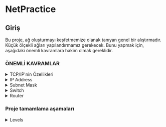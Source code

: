 # NetPractice

## Giriş

Bu proje, ağ oluşturmayı keşfetmemize olanak tanıyan genel bir alıştırmadır.
Küçük ölçekli ağları yapılandırmamız gerekecek. Bunu yapmak için, aşağıdaki önemli kavramlara hakim olmak gereklidir.

### ÖNEMLİ KAVRAMLAR
   
<details>
   <summary>TCP/IP'nin Özellikleri</summary>


TCP, İletim Kontrol Protokolü anlamına gelir . Uygulama programlarının ve cihazların bir ağ üzerinden mesaj alışverişi yapmasını sağlayan bir iletişim standardıdır. İnternet üzerinden paket göndermek için kullanılır.

   TCP, bir ağ üzerinden iletilen verilerin bütünlüğünü garanti eder. Verileri iletmeden önce, bir kaynak ile hedefi arasında iletişim başlayana kadar aktif kalan bir bağlantı kurar. Ardından, herhangi bir veri kaybı olmadan uçtan uca teslimatı sağlarken, büyük miktarda veriyi daha küçük paketlere böler.

   1. Segment Numaralandırma Sistemi
      * TCP, iletilen veya alınan bölümlerin her birine tek tek numaralar atayarak kaydını tutar
      * Segmentlere sıra numaraları atanırken, aktarılacak veri baytlarına belirli bir Bayt Numarası atanır
      * Alınan segmentlere Onay Numaraları atanır
   2. Akış Kontrolü
      * Akış kontrolü, bir gönderenin verileri aktarma hızını sınırlar
      * Bu, güvenilir teslimatı sağlamak için yapılır
      * Alıcı, göndericiye sürekli olarak ne kadar veri alınabileceği konusunda ipucu verir (kayan bir pencere kullanarak)
   3. Hata Kontrolü
      * TCP, güvenilir veri aktarımı için bir hata kontrol mekanizması uygular
      * Hata kontrolü bayt yönelimlidir
      * Segmentler hata tespiti için kontrol edilir
   Hata Kontrolü şunları içerir – Bozuk Segment ve Kayıp Segment Yönetimi, Sıra dışı segmentler, Yinelenen segmentler vb.
   4. Tıkanıklık Kontrolü
      * TCP, ağdaki tıkanıklık düzeyini hesaba katar
      * Tıkanıklık düzeyi, bir gönderici tarafından gönderilen veri miktarına göre belirlenir

   #### Avantajlar
   * Güvenilir bir protokoldür.
   Bir hata kontrol mekanizması ve kurtarma için bir mekanizma sağlar.
   Akış kontrolü sağlar.
   Verilerin tam olarak gönderildiği sırayla uygun hedefe ulaşmasını sağlar.
   Herhangi bir kuruluşa veya kişiye ait olmayan Açık Protokol.
   Ağdaki her bilgisayara bir IP adresi ve her siteye bir alan adı atar, böylece her cihaz sitesinin ağ üzerinden ayırt edilebilir olmasını sağlar.

   #### Dezavantajları
   * TCP, Geniş Alan Ağları için yapılmıştır, bu nedenle boyutu, düşük kaynaklara sahip küçük ağlar için sorun olabilir.
   TCP, ağın hızını yavaşlatmak için birkaç katman çalıştırır.
   Doğası gereği jenerik değildir. Yani, TCP/IP paketi dışında herhangi bir protokol yığınını temsil edemez. Örneğin, bir Bluetooth bağlantısı ile çalışamaz.
   Yaklaşık 30 yıl önce geliştirilmelerinden bu yana herhangi bir değişiklik yapılmadı.

   NASIL veri gönderilir:
   TCP protokolünde bildiğimiz gibi ilk defa hedefe bir paket göndermeye çalışır ve bağlantının canlı kalmasını sağlayarak paketin iyi alınıp alınmadığını kontrol eder. Her seferinde gönderilecek bir paket ekler, yani daha önce gönderilen paketlerin iki katını ikinci kez gönderir ve bağlantının iyi durumda olup olmadığını kontrol eder. Üçüncü kez, bu bağlantıda bir sorun oluşana kadar önceki paket sayısının iki katını ekler. Bu anda, verilerin uçtan uca veri iletimi için bu bağlantıyı sürdürmek, verici hızını artırmak ve doğruluğu korumak için gönderilen önceki paket sayısını geri alır. Bu süreci basit bir matematiksel formülle açıklayabiliriz: `2^(n)`. Burada n, paketin bu bağlantıda doğru şekilde gönderilme sayısıdır.

   Sonuç olarak, veri iletmesi gereken üst düzey protokollerin tümü TCP Protokolünü kullanır. Örnekler, Dosya Aktarım Protokolü (FTP), Güvenli Kabuk (SSH) gibi eşler arası paylaşım yöntemlerini içerir...

   <div align="right">
     <b><a href="#top">↥ back to top</a></b>
   </div>
   </details>

<details>
   <summary>IP Address</summary>
   <br>
      <p align="center">
         <img src="https://github.com/K-zew/Netpractice/blob/main/Imgs/IP_addressing.jpeg?raw=true" alt="IP">
      </p>
   </br>

IP, iletim kontrol protokolünü de içeren bir internet protokol paketinin parçasıdır. Birlikte, bu ikisi TCP/IP olarak bilinir. İnternet protokol paketi, ağlar üzerinden veri paketleme, adresleme, iletme, yönlendirme ve alma kurallarını yönetir.

IP adresleme, bir ağdaki cihazlara adres atamanın mantıksal bir yoludur. İnternete bağlı her cihaz benzersiz bir IP adresi gerektirir.

Bir IP adresinin iki bölümü vardır; bir kısım bilgisayar veya başka bir cihaz gibi ana bilgisayarı tanımlar ve diğer kısım ait olduğu ağı tanımlar. TCP/IP, bunları ayırmak için bir [alt ağ maskesi](#alt ağ maskesi) kullanır.

<div align="right">
  <b><a href="#top">↥ back to top</a></b>
</div>

### IPv4 vs IPv6

IP addresses come in 2 versions--IPv4 and IPv6:

   <br>
      <img src="https://github.com/K-zew/Netpractice/blob/main/Imgs/IPv4-vs-IPv6-FR.png?raw=true" alt="IPv4 vs IPv6">
   </br>

İnternet Protokolü sürüm 4 (IPv4), bir IP adresini 32 bitlik bir sayı olarak tanımlar. Ancak, İnternet'in büyümesi ve mevcut IPv4 adreslerinin tükenmesi nedeniyle, IP adresi için 128 bit kullanan yeni bir IP sürümü (IPv6) 1998'de standartlaştırıldı. Ancak, NetPractice'te yalnızca IPv4 adresleri kullanılıyor.


- Genel Adres ve Özel Adres
Genel IP adresi, doğrudan internet üzerinden erişilebilen ve internet servis sağlayıcınız (İSS) tarafından ağ yönlendiricinize atanan bir IP adresidir. Genel (veya harici) bir IP adresi, internete ağınızın içinden ağınızın dışına bağlanmanıza yardımcı olur.

Özel bir IP adresi, ağ yönlendiricinizin cihazınıza atadığı adrestir. Aynı ağ içindeki her cihaza benzersiz bir özel IP adresi atanır (bazen özel ağ adresi olarak adlandırılır) — bu, aynı dahili ağdaki cihazların birbirleriyle bu şekilde konuşmasıdır.

Bir ağ internete bağlandığında, ayrılmış özel IP adreslerinden bir IP adresi kullanamaz. Aşağıdaki aralıklar özel IP adresleri için ayrılmıştır:

```
192.168.0.0 – 192.168.255.255 (65,536 IP addresses)
172.16.0.0 – 172.31.255.255   (1,048,576 IP addresses)
10.0.0.0 – 10.255.255.255     (16,777,216 IP addresses)
```
<div align="right">
  <b><a href="#top">↥ back to top</a></b>
</div>
</details>

<details>
   <summary>Subnet Mask</summary>

   <br>
      <p align="center">
         <img src="https://github.com/K-zew/Netpractice/blob/main/Imgs/subent_mask.png?raw=true" alt="subnet mask">
      </p>   
   </br>

Alt ağ maskesi, IP adresindeki bir ağ adresi ile bir ana bilgisayar adresini ayırt etmek için kullanılan 32 bitlik (4 bayt) bir adrestir. Bir ağ veya alt ağ içinde kullanılabilecek IP adresleri aralığını tanımlar.

- Ağ adresini bulma
Yukarıdaki Arayüz A1 aşağıdaki özelliklere sahiptir:
```
IP address | 104.198.241.125
Mask       | 255.255.255.128  
```
IP adresinin hangi kısmının ağ adresi olduğunu belirlemek için, maskeyi IP adresine uygulamamız gerekir. Önce maskeyi ikili biçimine dönüştürelim:
```
Mask | 11111111.11111111.11111111.10000000
```
Bir maskenin 1 olan bitleri ağ adresini temsil ederken, bir maskenin 0 olan kalan bitleri ana bilgisayar adresini temsil eder. Şimdi IP adresini ikili forma dönüştürelim:
```
IP address | 01101000.11000110.11110001.01111101
Mask       | 11111111.11111111.11111111.10000000
```
Artık IP'nin ağ adresini bulmak için maskeyi bitsel AND aracılığıyla IP adresine uygulayabiliriz:
```
Network address | 01101000.11000110.11110001.00000000
```
Hangi bir ağ adresine çevirir `104.198.241.0`.


- Ana bilgisayar adreslerinin aralığını bulma
Ağımız üzerinde hangi host adreslerini kullanabileceğimizi belirlemek için, IP adresimizin host adresine ayrılmış bitlerini kullanmamız gerekir. Önceki IP adresimizi ve maskemizi kullanalım:

```
IP address | 01101000.11000110.11110001.01111101
Mask       | 11111111.11111111.11111111.10000000
```
Ana bilgisayar adreslerimizin olası aralığı, tümü 0 olan maskenin son 7 bitiyle ifade edilir. Bu nedenle, ana bilgisayar adreslerinin aralığı:
```
BINARY  | 0000000 - 1111111
DECIMAL | 0 - 127
```
Ağımız için olası IP adresleri aralığını elde etmek için, ana bilgisayar adresi aralığını ağ adresine ekleriz. Olası IP adresleri yelpazemiz şu hale gelir: `104.198.241.0 - 104.198.241.127`.

ANCAK, aralığın uç noktaları belirli kullanımlar için ayrılmıştır ve bir arayüze verilemez:
```
104.198.241.0   | Ağ adresini temsil etmek için ayrılmıştır.
104.198.241.127 | Yayın adresi olarak ayrılmıştır; Bir ağın tüm ana bilgisayarlarına paket göndermek için kullanılır.
```
Therefore, our real IP range becomes `104.198.241.1 - 104.198.241.126`, which could have been found using an IP calculator.

* CIDR Gösterimi (/24)
Maske, Sınıfsız Etki Alanları Arası Yönlendirme (CIDR) ile de temsil edilebilir. Bu form, maskeyi bir eğik çizgi "/" olarak temsil eder ve ardından ağ adresi olarak hizmet veren bit sayısı gelir.

Bu nedenle, yukarıdaki "255.255.255.128" örneğindeki maske, 32 bitin 25 biti ağ adresini temsil ettiğinden, CIDR notasyonu kullanılarak /25 maskesine eşdeğerdir.

<div align="right">
  <b><a href="#top">↥ back to top</a></b>
</div>
</details>

<details>
   <summary>Switch</summary>
   <br>
      <p align="left">
         <img src="https://github.com/K-zew/Netpractice/blob/main/Imgs/switch real.webp?raw=true" alt="switch">
      </p>
      <p align="left">
         <img src="https://github.com/K-zew/Netpractice/blob/main/Imgs/switch.webp?raw=true" alt="switch">
      </p>
   <br>

Anahtar, birden çok cihazı tek bir ağda birbirine bağlar. Bir yönlendiriciden farklı olarak, anahtarın herhangi bir arabirimi yoktur, çünkü paketleri yalnızca yerel ağına dağıtır ve kendi dışındaki bir ağla doğrudan konuşamaz.

<div align="right">
  <b><a href="#top">↥ back to top</a></b>
</div>
</details>

<details>
   <summary>Router</summary>

Anahtarın birden çok cihazı tek bir ağ üzerinde birbirine bağlaması gibi, yönlendirici de birden çok ağı birbirine bağlar. Yönlendiricinin bağlandığı her ağ için bir arabirimi vardır.

Yönlendirici farklı ağları ayırdığından, arabirimlerinden birindeki olası IP adresleri aralığı, diğer arabirimlerinin aralığıyla örtüşmemelidir. IP adresi aralığındaki bir çakışma, arayüzlerin aynı ağ üzerinde olduğu anlamına gelir.
 <br>
      <p align="right">
         <img src="https://github.com/K-zew/Netpractice/blob/main/Imgs/router.png?raw=true" alt="router">
      </p>
</br>

<div align="right">
  <b><a href="#top">↥ back to top</a></b>
</div>

### Routing Table

   <br>
   <img src="https://github.com/K-zew/Netpractice/blob/main/Imgs/routing_table.png?raw=true" alt="routing_table">
   <br>
   
Yönlendirme tablosu, belirli ağ hedeflerine giden yolları listeleyen bir yönlendiricide veya ağ ana bilgisayarında depolanan bir veri tablosudur. NetPractice'te yönlendirme tablosu 2 öğeden oluşur:

Hedef: Hedef, bir ana bilgisayarın paketlerin son hedefi olduğu bir ağ adresini belirtir. Varsayılan yol veya 0.0.0.0/0, bir IP hedef adresi için başka yol olmadığında etkili olan yoldur. Varsayılan rota, paketleri belirli bir hedef vermeden yollarına göndermek için sonraki sekme adresini kullanacaktır. Varsayılan rota herhangi bir ağla eşleşir.

Sonraki atlama: Sonraki atlama, bir paketin geçebileceği bir sonraki en yakın yönlendiriciyi ifade eder. Paketin yolundaki bir sonraki yönlendiricinin IP adresidir. Her bir yönlendirici, yönlendirme tablosunu bir sonraki atlama adresiyle korur.

<div align="right">
  <b><a href="#top">↥ back to top</a></b>
</div>
</details>


### Proje tamamlama aşamaları

<details>
<summary>Levels</summary>

<details>
 <summary>Level 1</summary>
   <br>
   <img src="https://github.com/K-zew/Netpractice/blob/main/level1/level1.png?raw=true" alt="level1">
   <br>
   <br>
   
   **A1 arayüzü.** *İstemci A* ve *İstemci B* aynı ağda olduğundan, alt ağ maskesine göre IP adresleri aynı ağı temsil etmelidir.
<br>
Alt ağ maskesi "255.255.255.0" şeklindedir; bu, IP adresinin ilk 3 baytının ağı ve 4. baytın ana bilgisayarı temsil ettiği anlamına gelir. Aynı ağda olduğumuz için sadece host değişebilir.
<br>
Çözüm, aşağıdaki 3 hariç **104.96.23.0 - 104.96.23.255** aralığında herhangi bir şey olacaktır:
* **104.96.23.0:** Ana bilgisayar aralığındaki ilk sayı (bu durumda 0) ağı temsil eder ve bir ana bilgisayar tarafından kullanılamaz.
* **104.96.23.255:** Ana bilgisayar aralığındaki son sayı (bu durumda 255), yayın adresini temsil eder.
* **104.96.23.12:** Bu adres, *İstemci B* ana bilgisayarı tarafından zaten kullanılıyor.

**D1 arayüzü.** *1.* ile aynı mantık, ancak bu durumda alt ağ maskesi *255.255.0.0*'dır. IP adresinin ilk 2 baytı ağı temsil edecektir; ve son 2 bayt, ana bilgisayar adresi.
<br>
Çözüm, aşağıdakiler hariç **211.191.0.0 - 211.191.255.255** aralığında herhangi bir şey olacaktır:
* **211.191.0.0:** Ağ adresini temsil eder.
* **211.191.255.255:** Yayın adresini temsil eder.
* **211.191.89.75:** Host *Client C* tarafından zaten alınmıştır.
   
  <div align="right">
   <b><a href="#top">↥ back to top</a></b>
</div>
</br>
</details>

---

<details>
 <summary>Level 2</summary>
   <br>
   <img src="https://github.com/K-zew/Netpractice/blob/main/level2/level2.png?raw=true" alt="level2">
   <br>
   <br>
   
  **Arayüz B1.** *İstemci B*, *İstemci A* ile aynı özel ağda olduğundan, tam olarak aynı alt ağ maskesine sahip olmalıdır.
<br>
Çözüm yalnızca `255.255.255.224` olabilir.

**Arayüz A1.** "255.255.255.224" alt ağ maskesini anlamak için, buna *İstemci B*:'nin "192.168.56.222" IP'si ile birlikte ikili biçimde bakalım.

<center>

```
MASK: 11111111.11111111.11111111.11100000
IP:   11000110.00010000.00111000.11011110
```
</center>
Gördüğümüz gibi ilk 27 bit IP adresini temsil ederken sadece son 5 bit host adresini temsil ediyor.
<br>
Ağı temsil eden bu 27 bitin tümü, aynı ağdaki ana bilgisayarların IP adreslerinde aynı kalmalıdır. Cevabı almak için sadece sonuncuyu değiştirebiliriz (5 bit = 32 | 32-2 = 30).
<br>
<br>
Cevap şu aralıktadır:

```
BIN:  11000000.10101000.00111000.11000000 - 11000000.10101000.00111000.11011111
or
DEC:  192.168.56.192 - 192.168.56.223
```
çünkü "192.168.56.222" aralığındadır.

Hariç:
<br>
* **11000000.10101000.00111000.11000000:** Ağ adresini temsil eder (son 5 bitteki tüm 0'lara dikkat edin).
* **11000000.10101000.00111000.11011111:** Yayın adresini temsil eder (son 5 bitteki 1'e dikkat edin).
* **11000000.10101000.00111000.11011110:** *Müşteri B* bu adrese zaten sahip.

**D1/C1 arabirimi.** Burada *D1 arabiriminde* alt ağ maskesi için eğik çizgi "/" gösterimi ile tanışıyoruz. */30* alt ağ maskesi, IP adresinin ilk 30 bitinin ağ adresini ve kalan 2 bitin ana bilgisayar adresini temsil ettiği anlamına gelir:
<center>

```
Mask /30: 11111111.11111111.11111111.11111100
```
</center>

Bu ikili sayının '255.255.255.252' ondalık basamağına karşılık geldiğini görebiliriz, dolayısıyla *Arayüz C1*'de bulunan maske ile aynıdır.
<br>
<br>
Yanıtlar, aşağıdaki koşulları karşıladıkları sürece herhangi bir adres olabilir:
* Ağ adresi (ilk 30 bit) *Client D* ve *Client C* için aynı olmalıdır.
* Ana bilgisayar bitlerinin (son 2 bit) tümü 1 veya tümü 0 olamaz.
* *Client D* ve *Client C* aynı IP adreslerine sahip değildir.
   
```
like 1.1.0.1 and 1.1.0.2
 or  1.1.0.253 and 1.1.0.254 ..... 
```
  <div align="right">
   <b><a href="#top">↥ başa dönüş</a></b>
</div>
</br>
</details>

---

<details>
 <summary>Level 3</summary>
   <br>
   <img src="https://github.com/K-zew/Netpractice/blob/main/level3/level3.png?raw=true" alt="level3">
   <br>
   <br>
   
   
Bu alıştırma **anahtarın** (bu örnekte *Anahtar S*) kullanımını tanıtır. Anahtar, aynı ağın birden çok ana bilgisayarını birbirine bağlar.
   <br>
   <br>

  *İstemci A*, *İstemci B* ve *İstemci C* aynı ağ üzerindedir. Bu nedenle, hepsinin aynı alt ağ maskesine sahip olması gerekir. *Client C* zaten *255.255.255.128* maskesine sahip olduğundan, *Arayüz B1* ve *Arayüz A1* için maske de "255.255.255.128" (veya eğik çizgi gösterimiyle: "/25") olacaktır.
   <br>
   <br>
   *Arayüz B1* ve *Arayüz C1*'in IP adresi, *İstemci A*'nın IP'si ile aynı ağ aralığında olmalıdır. Bu aralık:
   <merkez>

   ```
   104.198.52.0 - 104.198.52.128
   aralıktaki Arayüz 104.198.52.125 nedeniyle.
   ```
   </orta>
   Elbette ağ adresi ve yayın adresi hariç.

   
   <div hizalama="sağ">
    <b><a href="#top">↥ başa dön</a></b>
</div>
</br>
</detaylar>

---

<ayrıntılar>
  <summary>4. Düzey</summary>
    <br>
    <img src="https://github.com/K-zew/Netpractice/blob/main/level4/level4.png?raw=true" alt="level4">
    <br>
    <br>
   
   Bu alıştırma **yönlendiriciyi** tanıtır. Yönlendirici, birden çok ağı birbirine bağlamak için kullanılır. Bunu birden çok arabirim (bu örnekte *Arayüz R1*, *Arayüz R2* ve *Arayüz R3*) kullanarak yapar.
   <br>
   <br>

    *Interface B1*, *Interface A1* ve *Interface R1* üzerindeki maskelerin hiçbiri girilmediğinden, kendi alt ağ maskemizi seçmekte özgürüz. **/24** maskesi, bize ana bilgisayar adresi için 8. baytın tamamını bıraktığı ve olası ana bilgisayar adresleri aralığını bulmak için ikili hesaplamalar gerektirmediği için idealdir.
   <br>
   <br>
   *Arayüz B1* ve *Arayüz R1* IP adresi, *Arayüz A1* IP adresi ile aynı ağ adresine sahip olmalıdır. */24* alt ağıyla olası aralık:
   <merkez>

   ```
   85.17.5.0 - 85.17.5.255
   ```
   </orta>
   Ağ adresi ve yayın adresi hariç.
   <br>
   <br>

   İletişimimizin hiçbirinin yönlendiricinin bu taraflarına ulaşması gerekmediğinden, yönlendirici *Arayüz R2* ve *Arayüz R3* ile etkileşime girmediğimizi unutmayın.
  <div align="right">
   <b><a href="#top">↥ back to top</a></b>
</div>
</br>
</details>

---

<details>
 <summary>Level 5</summary>
   <br>
   <img src="https://github.com/K-zew/Netpractice/blob/main/level5/level5.png?raw=true" alt="level5">
   <br>
   <br>
   
Bu seviye **rotaları** tanıtır. Bir rota 2 alan içerir, ilki giden paketlerin **hedefi**, ikincisi ise paketlerin **sonraki sekmesi**'dir.
   **hedef** "varsayılan", "0.0.0.0/0" ile eşdeğerdir ve bu, paketleri ayrım gözetmeksizin karşılaştığı ilk ağ adresine gönderir
   **sonraki atlama**, geçerli makinenin arabiriminin paketlerini göndermesi gereken bir sonraki yönlendirici (veya internet) arabiriminin IP adresidir.

     *İstemci A*'nın paketlerini gönderebileceği yalnızca 1 yolu vardır. Numaralandırılmış bir varış yeri belirtmenin bir faydası yoktur. *varsayılan* hedef, paketleri mevcut tek yola gönderir.
   <br>
   <br>
   Bir sonraki atlama adresi, paketlerin yolundaki bir sonraki yönlendirici arayüzünün IP adresi olmalıdır. Bir sonraki arabirim, "71.199.10.126" IP adresine sahip *Arayüz R1*'dir. Bir sonraki arayüzün *Arayüz A1* olmadığına dikkat edin, çünkü bu gönderenin kendi arayüzüdür.
   
   *Müşteri B* paketlerini gönderebileceği yalnızca 1 yola sahiptir. Numaralandırılmış bir varış yeri belirtmenin bir faydası yoktur. *varsayılan* hedef, paketleri mevcut tek yola gönderir.
   <br>
   <br>
   Bir sonraki atlama adresi, paketlerin yolundaki bir sonraki yönlendirici arayüzünün IP adresi olmalıdır. Bir sonraki arabirim, "133.185.132.254" IP adresine sahip *Arayüz R2*'dir. Bir sonraki arayüzün *Arayüz A1* olmadığına dikkat edin, çünkü bu gönderenin kendi arayüzüdür.
   
  <div align="right">
   <b><a href="#top">↥ back to top</a></b>
</div>
</br>
</details>

---

<details>
 <summary>Level 6</summary>
   <br>
   <img src="https://github.com/K-zew/Netpractice/blob/main/level6/level6.png?raw=true" alt="level6">
   <br>
   <br>
Bu seviye **interneti** tanıtır. İnternet bir yönlendirici gibi davranır. Ancak, bir arabirim doğrudan veya dolaylı olarak internete bağlıysa, aşağıdaki ayrılmış özel IP aralıklarında bir IP adresine sahip olamaz**:


   ```
   192.168.0.0 - 192.168.255.255 (65.536 IP adresi)
   172.16.0.0 - 172.31.255.255 (1.048.576 IP adresi)
   10.0.0.0 - 10.255.255.255 (16.777.216 IP adresi)
   ```
   **İnternet.** İnternetin **sonraki sekmesi** zaten girilmiştir ve *Interface R2*'nin IP adresiyle eşleşir. Bu nedenle, sadece internetin hedefi ile uğraşmamız gerekiyor.
   <br>
   <br>
   İnternet, paketlerini *İstemci A'ya göndermelidir. Bunu yapmak için, internetin hedefi *Müşteri A*'nın ağ adresiyle eşleşmelidir. *Client A*:'nın ağ adresini bulalım:
   <br>
   *İstemci A*'nın maskesi, "/25" ile eşdeğer olan "255.255.255.128" şeklindedir. Bu, IP adresinin ilk 25 bitinin ağ adresi olduğu anlamına gelir. IP adresinin ilk 3 baytının (24 bit) ağ adresinin bir parçası olduğunu biliyoruz:
   <merkez>
  227 sayısını ikiliye çevirirsek ``11100011`` elde ederiz. 25. bit'e karşılık gelen ilk hane 1'dir. Yalnızca 25. bit ağ adresinin bir parçası olduğu ve kalan 7 bit olmadığı için, ağ adresinin son baytı için ``10000000`` alırız. ondalık basamakta 128'dir.
   <br>
   <br>
   Tam ağ adresi:
   <merkez>

   ```
   104.124.215.128
   ```
   </orta>

   ``104.124.215.129 - 104.124.255`` aralığında veya ana bilgisayar adresleriyle.
   <br>
   <br>
   Artık bu '104.124.215.128' adresini İnternet hedefine koyabiliriz. Hedef adresinin ardından gelen "25", adresine uygulanan maskeyi temsil eder.
   <br>
   <br>
   "104.124.215.227/25" hedefi, *104.124.215.128/25* hedef adresine eşdeğerdir, çünkü */25* maskesi, hedefin ağ adresini almak için 25'ten sonraki tüm bitleri 0'a çevirecektir.

   ```
   104.124.215.?
   ```
   </orta>

   Şimdi sadece 25. bitin 1 mi yoksa 0 mı olduğunu bulmamız gerekiyor.
   <br>
   
  <div align="right">
   <b><a href="#top">↥ back to top</a></b>
</div>
</br>
</details>

---

<details>
 <summary>Level 7</summary>
   <br>
   <img src="https://github.com/K-zew/Netpractice/blob/main/level7/level7.png?raw=true" alt="level7">
   <br>
   <br>
   
Bu seviye **örtüşme** kavramını tanıtır. Bir ağın IP adresi aralığı, ayrı bir ağın IP adresi aralığıyla örtüşmemelidir. Ağlar yönlendiricilerle ayrılır.
   <br>
   <br>

  3 ayrı ağımız var:
   <br>

   1. *İstemci A* ile *Yönlendirici R1* arasında (Arayüz R11).
   2. *Yönlendirici R1* (Arayüz R12) ve *Yönlendirici R2* (Arayüz R21) arasında.
   3. *Yönlendirici R2* (R22 Arayüzü) ve *Client C* arasında.

   *Interface A1* için, *Interface R11* IP'si zaten girilmiş olduğundan IP adresimizi serbestçe seçemiyoruz. Ayrıca */24* şeklinde bir maske verirsek, IP adres aralığı önceden girilmiş olan *Interface R12* aralığı ile çakışacaktır. Her ikisi de ``90.198.14.0 - 90.198.14.255`` aralığında olacaktır.
   <br>
   <br>
   3 ayrı ağ için adreslere ihtiyacımız olduğundan, adresin son baytlarını 4 veya daha fazla adres aralığına bölmek uygundur. Bunu `/26` maskesini veya daha üstünü kullanarak yapıyoruz. Örneğin */28* maskesi bize 16 aralık verecek ve bunlardan aşağıdaki 3'ü kullanacağız:
   ```
   90.198.14.1 - 90.198.14.14 (İstemci A'dan Yönlendirici R1'e)
   90.198.14.65 - 90.198.14.78 (Yönlendirici R1'den Yönlendirici R2'ye)
   90.198.14.241 - 90.198.14.254 (Yönlendirici R2'den İstemci C'ye)
   ```

   Bir maskenin olası aralıklarını hesaplamak için:
  <br>
  [https://www.calculator.net/bandwidth-calculator.html](https://www.calculator.net/ip-subnet-calculator.html?c6subnet=64&c6ip=2001%3Adb8%3A85a3%3A%3A8a2e%3A370%3A7334&ctype=ipv6&printit=0&x=69&y=28#ipv6)
   
  <div align="right">
   <b><a href="#top">↥ back to top</a></b>
</div>
</br>
</details>

---

<details>
 <summary>Level 8</summary>
   <br>
   <img src="https://github.com/K-zew/Netpractice/blob/main/level8/level8.png?raw=true" alt="level8">
   <br>
   <br>
   
   
**İnternet.** *Client C* ve *Client D* ana bilgisayarları paketleri internete gönderir, ardından internet, paketleri ilk gönderene kadar geri göndererek yanıt verir. İnternet, bu paketleri göndermek için *139.84.118.0/26* hedefini kullanarak paketleri ``139.84.118.17.1 - 139.84.118.17.63`` aralığındaki ağlara gönderir.
   <br>
   <br>
   Tüm alıcı ağlar birbiriyle örtüşmeden bu aralıkta olmalıdır.
   <br>
   <br>

   **Yönlendirici R2.** *Arayüz R23* ve *Arayüz R22*'de */26* aralığını hedef adresinden uygun şekilde bölmek için '255.255.255.240' (veya */28*) maskesini kullanırız. 4 ayrı aralık. 4'ün bu şekilde ayrılması gereklidir, çünkü aşağıdaki 3 ağın birbiriyle örtüşmemesi gerekir:
   <br>

   1. *Yönlendirici R1* (yönlendirici R13) - *Yönlendirici R2* (yönlendirici R21).
   2. *Yönlendirici R2* (yönlendirici R22)'den *İstemci C'ye*.
   3. *Yönlendirici R2* (yönlendirici R23)'den *İstemci D'ye*.

   Bu ağların her biri daha sonra */28*: maskesiyle aşağıdaki IP aralığından birine atanabilir.
   ```
   139.84.118.0 - 139.84.118.15
   139.84.118.16 - 139.84.118.31
   139.84.118.32 - 139.84.118.47
   139.84.118.48 - 139.84.118.63
   ```
   Ağ adresinin (ilk) ve yayın adresinin (son) her aralıktan çıkarılması gerektiğini unutmayın.
   <br>
   <br>

**Yönlendirici R1** İnternet için hedef ve bir sonraki atlama zaten girilmiştir. *Router R2* için yalnızca bir sonraki sekmeye, yani *Interface R21* üzerindeki IP'ye girmemiz gerekiyor.
   ```
   139.84.118.61
   ```
   
  <div align="right">
   <b><a href="#top">↥ back to top</a></b>
</div>
</br>
</details>

---

<details>
 <summary>Level 9</summary>
   <br>
   <img src="https://github.com/K-zew/Netpractice/blob/main/level9/level9.png?raw=true" alt="level9">
   <br>
   <br>
   
İnternet başlangıçta paketlerini belirli bir ağa göndermediğinden, bu seviye oldukça basittir. Bu nedenle, ayrı ağların ortak bir adres aralığını paylaşması gerekmez. Seviye tamamlanana kadar seviyenin 6 hedefini tek tek takip etmenizi öneririm.
   <br>
   <br>
   Ayrılmış özel IP aralıklarından ağ adreslerini kullanmamayı unutmayın.
   <br>
   <br>

   **1** **Hedef 3**, *meson*'u *internete* bağlamamız gerektiğini belirtir. *İnternetin* *meson*'a yanıt vermesi gerekecek, bu yüzden *internetin* hedefine *meson'un* ağ adresini gireceğiz.
   <br>
   <br>
   **Hedef 6**, *cation*'ı *internete* bağlamamız gerektiğini belirtir, bu nedenle *internetin* hedefine *cation'ın* ağ adresini gireriz.
   <br>
   <br>
   *İnternetin* 3. hedefi için ve *Router R1'in* hedefinde boş bir alanın olması normaldir. Yönlendirme tablolarının tüm alanlarının doldurulması gerekmez.]
   
  <div align="right">
   <b><a href="#top">↥ back to top</a></b>
</div>
</br>
</details>

---

<details>
 <summary>Level 10</summary>
   <br>
   <img src="https://github.com/K-zew/Netpractice/blob/main/level10/level10.png?raw=true" alt="level10">
   <br>
   <br>
   In this level, there are 4 different networks:
  <br>
1. *Yönlendirici R1* (yönlendirici R11) *S1 Anahtarına*
   2. *Yönlendirici R1* (yönlendirici R13) - *Yönlendirici R2* (yönlendirici R21)
   3. *Yönlendirici R2* (yönlendirici R23) - *İstemci H4*
   4. *Yönlendirici R2* (yönlendirici R22)'den *İstemci H3'e*
   <br>

   **İnternet.** İnternet, paketlerini tüm ana bilgisayarlara gönderebilmelidir, bu nedenle hedefi tüm ana bilgisayarların ağ aralığını kapsamalıdır.
   <br>
   <br>
   *Arayüz R11* ve *Arayüz R13* halihazırda girilmiş bir IP adresine sahiptir. Bu IP adresi yalnızca son baytında farklılık gösterir. *Arayüz R11* son bayt **1**'e sahiptir ve *Arayüz R13* son bayt **254**'e sahiptir. Bu geniş IP adres aralığını kapsamak için *internetin* hedefi için **/24** maskesini alıyoruz. Bu hedef, ``170.235.26.0 - 170.235.26.255`` aralığını kapsayacaktır.
   <br>
   <br>

   **Önemli.** IP adreslerini seçerken 2 şeyden emin olmalıyız:
   <br>

   1. IP adresi *internet* hedefi kapsamındadır.
   2. Çeşitli ağların IP adresi aralığı çakışmaz.
   <br>
  
   IP adresleri zaten girilmişken (grileştirilmiş), çeşitli ağların kapsadığı aralıkları inceleyelim:
   <br>

   1. *Yönlendirici R1* (yönlendirici R11) - *Anahtar S1* - ``170.235.26.0 - 170.235.26.127`` (maske /25) aralığını kapsar.
   2. *Yönlendirici R2* (yönlendirici R23) - *İstemci H4* - ``170.235.26.128 - 170.235.26.191`` (maske /26) aralığını kapsar.
   3. *Yönlendirici R1* (yönlendirici R13) - *Yönlendirici R2* (yönlendirici R21) - ``170.235.26.252 - 170.235.26.255`` (maske /30) aralığını kapsar.
   4. *Yönlendirici R2* (yönlendirici R22) - *İstemci H3* - ??? (maske ???).

   "Yönlendirici R2'den İstemci H3'e" ağı için geriye kalan tek IP adresi ``170.235.26.192 - 170.235.26.251``dir. *Interface R22* ve *Interface R31* içine koymak için bu aralıktan 2 IP adresi almamıza izin verecek herhangi bir maskeyi seçebiliriz.

   
  <div align="right">
   <b><a href="#top">↥ geri dön</a></b>
</div>
</br>
</details>


